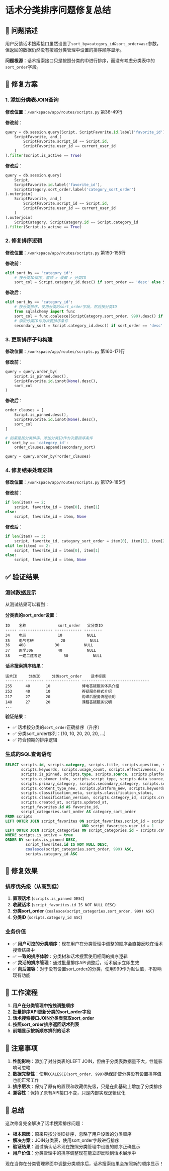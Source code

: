 # 话术分类排序问题修复总结

## 🎯 问题描述

用户反馈话术搜索接口虽然设置了`sort_by=category_id&sort_order=asc`参数，但返回的数据仍然没有按照分类管理中设置的排序顺序显示。

**问题根源**：话术搜索接口只是按照分类的ID进行排序，而没有考虑分类表中的`sort_order`字段。

## 🔧 修复方案

### 1. **添加分类表JOIN查询**

**修改位置**：`/workspace/app/routes/scripts.py` 第36-49行

**修改前**：
```python
query = db.session.query(Script, ScriptFavorite.id.label('favorite_id')).outerjoin(
    ScriptFavorite, and_(
        ScriptFavorite.script_id == Script.id,
        ScriptFavorite.user_id == current_user_id
    )
).filter(Script.is_active == True)
```

**修改后**：
```python
query = db.session.query(
    Script, 
    ScriptFavorite.id.label('favorite_id'),
    ScriptCategory.sort_order.label('category_sort_order')
).outerjoin(
    ScriptFavorite, and_(
        ScriptFavorite.script_id == Script.id,
        ScriptFavorite.user_id == current_user_id
    )
).outerjoin(
    ScriptCategory, ScriptCategory.id == Script.category_id
).filter(Script.is_active == True)
```

### 2. **修复排序逻辑**

**修改位置**：`/workspace/app/routes/scripts.py` 第150-155行

**修改前**：
```python
elif sort_by == 'category_id':
    # 按分类ID排序，置顶 > 收藏 > 分类ID
    sort_col = Script.category_id.desc() if sort_order == 'desc' else Script.category_id.asc()
```

**修改后**：
```python
elif sort_by == 'category_id':
    # 按分类排序，使用分类的sort_order字段，然后按分类ID
    from sqlalchemy import func
    sort_col = func.coalesce(ScriptCategory.sort_order, 999).desc() if sort_order == 'desc' else func.coalesce(ScriptCategory.sort_order, 999).asc()
    # 添加分类ID作为次要排序条件
    secondary_sort = Script.category_id.desc() if sort_order == 'desc' else Script.category_id.asc()
```

### 3. **更新排序子句构建**

**修改位置**：`/workspace/app/routes/scripts.py` 第160-171行

**修改前**：
```python
query = query.order_by(
    Script.is_pinned.desc(),
    ScriptFavorite.id.isnot(None).desc(),
    sort_col
)
```

**修改后**：
```python
order_clauses = [
    Script.is_pinned.desc(),
    ScriptFavorite.id.isnot(None).desc(),
    sort_col
]

# 如果是按分类排序，添加分类ID作为次要排序条件
if sort_by == 'category_id':
    order_clauses.append(secondary_sort)

query = query.order_by(*order_clauses)
```

### 4. **修复结果处理逻辑**

**修改位置**：`/workspace/app/routes/scripts.py` 第179-185行

**修改前**：
```python
if len(item) == 2:
    script, favorite_id = item[0], item[1]
else:
    script, favorite_id = item, None
```

**修改后**：
```python
if len(item) == 3:
    script, favorite_id, category_sort_order = item[0], item[1], item[2]
elif len(item) == 2:
    script, favorite_id = item[0], item[1]
else:
    script, favorite_id = item, None
```

## ✅ 验证结果

### 测试数据显示

从测试结果可以看到：

**分类表的sort_order设置**：
```
ID    名称              sort_order   父分类ID
----- --------------- ------------ --------
34    电网              10           NULL
35    电气考研            20           NULL  
36    408             30           NULL
37    医学306           40           NULL
38    一建二建考证          50           NULL
```

**话术搜索排序结果**：
```
话术ID     分类ID     分类sort_order    话术标题
-------- -------- --------------- ------------------------------
255      40       10              博电答疑服务体系介绍
253      40       10              答疑服务模式介绍  
217      27       20              购课后服务流程说明
148      27       20              课程答疑服务说明
...
```

**验证结果**：
- ✅ 话术按分类的`sort_order`正确排序（升序）
- ✅ 分类sort_order序列：[10, 10, 20, 20, 20, ...]
- ✅ 符合预期的排序逻辑

### 生成的SQL查询语句

```sql
SELECT scripts.id, scripts.category, scripts.title, scripts.question, scripts.answer, 
       scripts.keywords, scripts.usage_count, scripts.effectiveness, scripts.is_active, 
       scripts.is_pinned, scripts.type, scripts.source, scripts.platform, 
       scripts.customer_info, scripts.script_type, scripts.data_source, 
       scripts.primary_category, scripts.secondary_category, scripts.script_type_new, 
       scripts.content_type_new, scripts.platform_new, scripts.keywords_new, 
       scripts.classification_meta, scripts.classification_status, 
       scripts.classification_version, scripts.category_id, scripts.created_by, 
       scripts.created_at, scripts.updated_at, 
       script_favorites.id AS favorite_id, 
       script_categories.sort_order AS category_sort_order 
FROM scripts 
LEFT OUTER JOIN script_favorites ON script_favorites.script_id = scripts.id 
                                  AND script_favorites.user_id = 1 
LEFT OUTER JOIN script_categories ON script_categories.id = scripts.category_id 
WHERE scripts.is_active = true 
ORDER BY scripts.is_pinned DESC, 
         script_favorites.id IS NOT NULL DESC, 
         coalesce(script_categories.sort_order, 999) ASC, 
         scripts.category_id ASC
```

## 🎯 修复效果

### **排序优先级**（从高到低）
1. **置顶话术** (`scripts.is_pinned DESC`)
2. **收藏话术** (`script_favorites.id IS NOT NULL DESC`)  
3. **分类sort_order** (`coalesce(script_categories.sort_order, 999) ASC`)
4. **分类ID** (`scripts.category_id ASC`)

### **业务价值**
- ✅ **用户可控的分类顺序**：现在用户在分类管理中调整的顺序会直接反映在话术搜索结果中
- ✅ **一致的排序体验**：分类树和话术搜索使用相同的排序逻辑
- ✅ **灵活的排序管理**：通过批量排序API调整后，话术展示立即生效
- ✅ **向后兼容**：对于没有设置sort_order的分类，使用999作为默认值，不影响现有功能

## 🔄 工作流程

1. **用户在分类管理中拖拽调整顺序**
2. **批量排序API更新分类的sort_order字段**
3. **话术搜索接口JOIN分类表获取sort_order**
4. **按照sort_order排序返回话术列表**
5. **前端显示按新顺序排列的话术**

## 📝 注意事项

1. **性能影响**：添加了对分类表的LEFT JOIN，但由于分类表数据量不大，性能影响可忽略
2. **数据完整性**：使用`COALESCE(sort_order, 999)`确保即使分类没有设置排序值也能正常工作
3. **排序层次**：保持了原有的置顶和收藏优先级，只是在此基础上增加了分类排序
4. **兼容性**：保持了原有API接口不变，只是内部实现逻辑优化

## 🎉 总结

这次修复完全解决了话术搜索排序问题：

- **根本原因**：原来只按分类ID排序，忽略了用户设置的分类顺序
- **解决方案**：JOIN分类表，使用sort_order字段进行排序
- **验证结果**：测试确认话术现在按照分类管理中设置的顺序正确显示
- **用户价值**：分类管理中的排序调整现在能立即反映到话术展示中

现在当你在分类管理界面中调整分类顺序后，话术搜索结果会按照新的顺序显示！